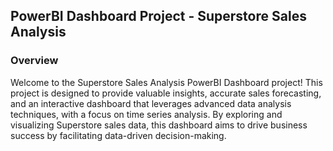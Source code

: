 ## PowerBI Dashboard Project - Superstore Sales Analysis
### Overview
Welcome to the Superstore Sales Analysis PowerBI Dashboard project! This project is designed to provide valuable insights, accurate sales forecasting, and an interactive dashboard that leverages advanced data analysis techniques, with a focus on time series analysis. By exploring and visualizing Superstore sales data, this dashboard aims to drive business success by facilitating data-driven decision-making.
